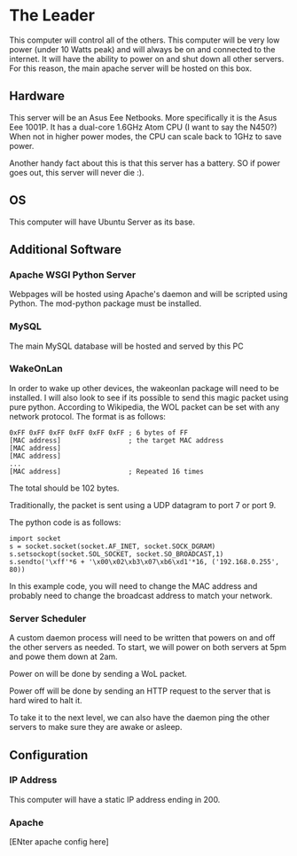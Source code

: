 
# The Leader
This computer will control all of the others.
This computer will be very low power (under 10 Watts peak) and will always be on and connected to the internet.
It will have the ability to power on and shut down all other servers.
For this reason, the main apache server will be hosted on this box.

## Hardware
This server will be an Asus Eee Netbooks.
More specifically it is the Asus Eee 1001P.
It has a dual-core 1.6GHz Atom CPU (I want to say the N450?)
When not in higher power modes, the CPU can scale back to 1GHz to save power.

Another handy fact about this is that this server has a battery.  SO if  power goes out, this server will never die :).

## OS
This computer will have Ubuntu Server as its base.

## Additional Software
### Apache WSGI Python Server
Webpages will be hosted using Apache's daemon and will be scripted using Python.
The mod-python package must be installed.

### MySQL
The main MySQL database will be hosted and served by this PC

### WakeOnLan
In order to wake up other devices, the wakeonlan package will need to be installed.
I will also look to see if its possible to send this magic packet using pure python.
According to Wikipedia, the WOL packet can be set with any network protocol.
The format is as follows:

    0xFF 0xFF 0xFF 0xFF 0xFF 0xFF ; 6 bytes of FF
    [MAC address]                 ; the target MAC address
    [MAC address]
    [MAC address]
    ...
    [MAC address]                 ; Repeated 16 times

The total should be 102 bytes.

Traditionally, the packet is sent using a UDP datagram to port 7 or port 9.

The python code is as follows:

    import socket
    s = socket.socket(socket.AF_INET, socket.SOCK_DGRAM)
    s.setsockopt(socket.SOL_SOCKET, socket.SO_BROADCAST,1)
    s.sendto('\xff'*6 + '\x00\x02\xb3\x07\xb6\xd1'*16, ('192.168.0.255', 80))

In this example code, you will need to change the MAC address and probably need to change the broadcast address to match your network.

### Server Scheduler
A custom daemon process will need to be written that powers on and off the other servers as needed.
To start, we will power on both servers at 5pm and powe them down at 2am.

Power on will be done by sending a WoL packet.

Power off will be done by sending an HTTP request to the server that is hard wired to halt it.

To take it to the next level, we can also have the daemon ping the other servers to make sure they are awake or asleep.



## Configuration

### IP Address
This computer will have a static IP address ending in 200.

### Apache
[ENter apache config here]
